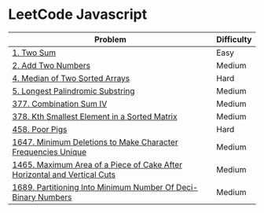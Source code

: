 # LeetCode Javascript

|Problem | Difficulty|
|---|---|
|[1. Two Sum](./Solutions/1%20-%20Two%20Sum.js)   | Easy   |
|[2. Add Two Numbers](./Solutions/2.%20Add%20Two%20Numbers.js)   |Medium   |
|[4. Median of Two Sorted Arrays](./Solutions/4%20-%20Median%20of%20Two%20Sorted%20Arrays.js)   |Hard   |
|[5. Longest Palindromic Substring](./Solutions/5%20-%20Longest%20Palindromic%20Substring.js)   |Medium   |
|[377. Combination Sum IV](./Solutions/377%20-%20Combination%20Sum%20IV.js)   |Medium   |
|[378. Kth Smallest Element in a Sorted Matrix](./Solutions/378%20-%20Kth%20Smallest%20Element%20in%20a%20Sorted%20Matrix.js)   |Medium   |
|[458. Poor Pigs](./Solutions/458%20-%20Poor%20Pigs.js)   |Hard   |
|[1647. Minimum Deletions to Make Character Frequencies Unique](./Solutions/1647%20-%20Minimum%20Deletions%20to%20Make%20Character%20Frequencies%20Unique.js)   |Medium   |
|[1465. Maximum Area of a Piece of Cake After Horizontal and Vertical Cuts](./Solutions/1465%20-%20%20Maximum%20Area%20of%20a%20Piece%20of%20Cake%20After%20Horizontal%20and%20Vertical%20Cuts.js)   |Medium   |
|[1689. Partitioning Into Minimum Number Of Deci-Binary Numbers](./Solutions/1689%20-%20Partitioning%20Into%20Minimum%20Number%20Of%20Deci-Binary%20Numbers.js)|Medium   |
